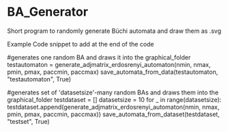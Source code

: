 # BA_Generator
Short program to randomly generate Büchi automata and draw them as .svg

Example Code snippet to add at the end of the code

#generates one random BA and draws it into the graphical_folder
testautomaton = generate_adjmatrix_erdosrenyi_automaton(nmin, nmax, pmin, pmax, paccmin, paccmax)
save_automata_from_data(testautomaton, "testautomaton", True)

#generates set of 'datasetsize'-many random BAs and draws them into the graphical_folder
testdataset = []
datasetsize = 10
for _ in range(datasetsize):
    testdataset.append(generate_adjmatrix_erdosrenyi_automaton(nmin, nmax, pmin, pmax, paccmin, paccmax))
save_automata_from_dataset(testdataset, "testset", True)
